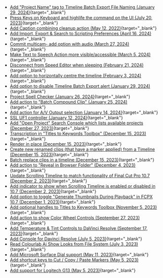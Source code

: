 - [Add "Project Name" tag to Timeline Batch Export File Naming (January 29, 2024)](https://github.com/CommandPost/CommandPost/issues/3322){target="_blank"}
- [Press Keys on Keyboard and highlife the command on the UI (July 20, 2023)](https://github.com/CommandPost/CommandPost/issues/3247){target="_blank"}
- [Add Caption combining cleanup action (May 12, 2022)](https://github.com/CommandPost/CommandPost/issues/2978){target="_blank"}
- [Add Import, Export & Search to Scripting Preferences (April 16, 2024)](https://github.com/CommandPost/CommandPost/issues/3332){target="_blank"}
- [Commit multicam- add option with audio (March 27, 2024)](https://github.com/CommandPost/CommandPost/issues/3329){target="_blank"}
- [Make Text to Speech Action more visible/accessible (March 5, 2024)](https://github.com/CommandPost/CommandPost/issues/3327){target="_blank"}
- [Disconnect from Speed Editor when sleeping (February 21, 2024)](https://github.com/CommandPost/CommandPost/issues/3325){target="_blank"}
- [Add option to horizontally centre the timeline (February 3, 2024)](https://github.com/CommandPost/CommandPost/issues/3323){target="_blank"}
- [Add option to disable Timeline Batch Export alert (January 29, 2024)](https://github.com/CommandPost/CommandPost/issues/3321){target="_blank"}
- [Project Spell Checker (January 26, 2024)](https://github.com/CommandPost/CommandPost/issues/3319){target="_blank"}
- [Add action to "Batch Compound Clip" (January 25, 2024)](https://github.com/CommandPost/CommandPost/issues/3318){target="_blank"}
- [Add action for A/V Output selection (January 14, 2024)](https://github.com/CommandPost/CommandPost/issues/3306){target="_blank"}
- [SSL UF1 controller  (January 12, 2024)](https://github.com/CommandPost/CommandPost/issues/3305){target="_blank"}
- [Add "Open Project" Search Console which lists available projects (December 27, 2023)](https://github.com/CommandPost/CommandPost/issues/3304){target="_blank"}
- [Transcription in "Titles to Keywords Toolbox" (December 15, 2023)](https://github.com/CommandPost/CommandPost/issues/3298){target="_blank"}
- [Render in place (December 15, 2023)](https://github.com/CommandPost/CommandPost/issues/3297){target="_blank"}
- [Create new renamed clips (that have a marker applied) from a Timeline (December 15, 2023)](https://github.com/CommandPost/CommandPost/issues/3296){target="_blank"}
- [Batch replace clips in a timeline (December 15, 2023)](https://github.com/CommandPost/CommandPost/issues/3295){target="_blank"}
- [Add action to "Reveal in Browser Folder" (December 4, 2023)](https://github.com/CommandPost/CommandPost/issues/3290){target="_blank"}
- [Update Scrolling Timeline to match functionality of Final Cut Pro 10.7 (December 2, 2023)](https://github.com/CommandPost/CommandPost/issues/3288){target="_blank"}
- [Add indicator to show when Scrolling Timeline is enabled or disabled in 10.7 (December 2, 2023)](https://github.com/CommandPost/CommandPost/issues/3287){target="_blank"}
- [Add option to toggle "Generate Thumbnails During Playback" in FCPX 10.7 (December 1, 2023)](https://github.com/CommandPost/CommandPost/issues/3286){target="_blank"}
- [Add optional handles to Titles to Keywords Toolbox (November 5, 2023)](https://github.com/CommandPost/CommandPost/issues/3281){target="_blank"}
- [Add action to show Color Wheel Controls (September 27, 2023)](https://github.com/CommandPost/CommandPost/issues/3271){target="_blank"}
- [Add Temperature & Tint Controls to DaVinci Resolve (September 17, 2023)](https://github.com/CommandPost/CommandPost/issues/3269){target="_blank"}
- [Add Console for Davinci Resolve (July 5, 2023)](https://github.com/CommandPost/CommandPost/issues/3237){target="_blank"}
- [Read Colourlab Ai Show Looks from File System (July 3, 2023)](https://github.com/CommandPost/CommandPost/issues/3236){target="_blank"}
- [Add Microsoft Surface Dial support (May 11, 2023)](https://github.com/CommandPost/CommandPost/issues/3214){target="_blank"}
- [Add shortcut keys to Cut / Copy / Paste Markers (May 5, 2023)](https://github.com/CommandPost/CommandPost/issues/3211){target="_blank"}
- [Add support for Logitech G13 (May 5, 2023)](https://github.com/CommandPost/CommandPost/issues/3210){target="_blank"}
